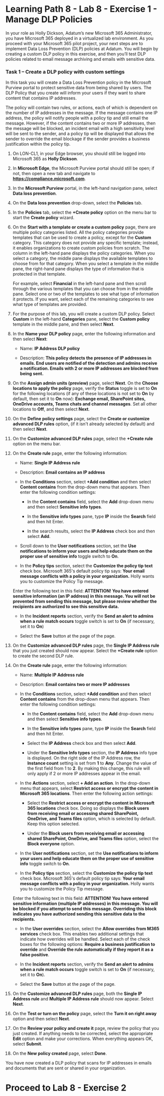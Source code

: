 # Learning Path 8 - Lab 8 - Exercise 1 - Manage DLP Policies  

In your role as Holly Dickson, Adatum’s new Microsoft 365 Administrator, you have Microsoft 365 deployed in a virtualized lab environment. As you proceed with your Microsoft 365 pilot project, your next steps are to implement Data Loss Prevention (DLP) policies at Adatum. You will begin by creating a custom DLP policy in this exercise, and then you’ll test DLP policies related to email message archiving and emails with sensitive data. 

### Task 1 – Create a DLP policy with custom settings

In this task you will create a Data Loss Prevention policy in the Microsoft Purview portal to protect sensitive data from being shared by users. The DLP Policy that you create will inform your users if they want to share content that contains IP addresses. 

The policy will contain two rules, or actions, each of which is dependent on the number of IP addresses in the message. If the message contains one IP address, the policy will notify people with a policy tip and still email the message. However, if the content contains two or more IP addresses, then the message will be blocked, an incident email with a high sensitivity level will be sent to the sender, and a policy tip will be displayed that allows the sender to override the email blockage if the sender provides a business justification within the policy tip.

1. On LON-CL1, in your Edge browser, you should still be logged into Microsoft 365 as **Holly Dickson**. 

2. In **Microsoft Edge**, the Microsoft Purview portal should still be open; if not, then open a new tab and navigate to **https://compliance.microsoft.com**.

3. In the **Microsoft Purview** portal, in the left-hand navigation pane, select **Data loss prevention**.

4. On the **Data loss prevention** drop-down, select the **Policies** tab.

5. In the **Policies** tab, select the **+Create policy** option on the menu bar to start the **Create policy** wizard.

6. On the **Start with a template or create a custom policy** page, there are multiple policy categories listed. All the policy categories provide templates that can be used to create a policy, except for the **Custom** category. This category does not provide any specific template; instead, it enables organizations to create custom policies from scratch. The column in the left-hand pane displays the policy categories. When you select a category, the middle pane displays the available templates to choose from for that category. When you select a template in the middle pane, the right-hand pane displays the type of information that is protected in that template. <br/> 

    For example, select **Financial** in the left-hand pane and then scroll through the various templates that you can choose from in the middle pane. Select one or two of the templates to see what type of information it protects. If you want, select each of the remaining categories to see what type of templates are provided. 
  
7. For the purpose of this lab, you will create a custom DLP policy. Select **Custom** in the left-hand **Categories** pane, select the **Custom policy** template in the middle pane, and then select **Next**.

8. In the **Name your DLP policy** page, enter the following information and then select **Next**:

      - Name: **IP Address DLP policy**

      - Description: **This policy detects the presence of IP addresses in emails. End users are notified of the detection and admins receive a notification. Emails with 2 or more IP addresses are blocked from being sent.**

9. On the **Assign admin units (preview)** page, select **Next**. On the **Choose locations to apply the policy** page, verify the **Status** toggle is set to **On** for the following locations (if any of these locations is not set to **On** by default, then set it to **On** now): **Exchange email, SharePoint sites, OneDrive accounts, Teams chats and channel messages**. Set all other locations to **Off**, and then select **Next**.

10. On the **Define policy settings** page, select the **Create or customize advanced DLP rules** option, (if it isn't already selected by default) and then select **Next**. 

11. On the **Customize advanced DLP rules** page, select the **+Create rule** option on the menu bar.

12. On the **Create rule** page, enter the following information:
    
      - Name: **Single IP Address rule**
    
      - Description: **Email contains an IP address**
    
      - In the **Conditions** section, select **+Add condition** and then select **Content contains** from the drop-down menu that appears. Then enter the following condition settings:
    
        - In the **Content contains** field, select the **Add** drop-down menu and then select **Sensitive info types**.
        
        - In the **Sensitive info types** pane, type **IP** inside the **Search** field and then hit Enter.
        
        - In the search results, select the **IP Address** check box and then select **Add**.
        
     - Scroll down to the **User notifications** section, set the **Use notifications to inform your users and help educate them on the proper use of sensitive info** toggle switch to **On**.

    - In the **Policy tips** section, select the **Customize the policy tip text** check box. Microsoft 365's default policy tip says: **Your email message conflicts with a policy in your organization.** Holly wants you to customize the Policy Tip message. <br/>

    Enter the following text in this field: **ATTENTION! You have entered sensitive information (an IP address) in this message. You will not be prevented from sending this message, but please review whether the recipients are authorized to see this sensitive data.** 
    
    - In the **Incident reports** section, verify the **Send an alert to admins when a rule match occurs** toggle switch is set to **On** (if necessary, set it to **On**)

    - Select the **Save** button at the page of the page.

13. On the **Customize advanced DLP rules** page, the **Single IP Address rule** that you just created should now appear. Select the **+Create rule** option to create the second DLP rule. 

14. On the **Create rule** page, enter the following information:
    
      - Name: **Multiple IP Address rule**
    
     - Description: **Email contains two or more IP addresses**
    
      - In the **Conditions** section, select **+Add condition** and then select **Content contains** from the drop-down menu that appears. Then enter the following condition settings:
    
        - In the **Content contains** field, select the **Add** drop-down menu and then select **Sensitive info types**.
        
        - In the **Sensitive info types** pane, type **IP** inside the **Search** field and then hit Enter.
        
        - Select the **IP Address** check box and then select **Add**.

        - Under the **Sensitive Info types** section, the **IP Address** info type is displayed. On the right side of the IP Address row, the **Instance count** setting is set from **1** to **Any**. Change the value of the first field from 1 to **2**. By making this change, this rule will only apply if 2 or more IP addresses appear in the email. 
    
     - In the **Actions** section, select **+ Add an action**. In the drop-down menu that appears, select **Restrict access or encrypt the content in Microsoft 365 locations**. Then enter the following action settings:

        - Select the **Restrict access or encrypt the content in Microsoft 365 locations** check box. Doing so displays the **Block users from receiving email or accessing shared SharePoint, OneDrive, and Teams files** option, which is selected by default. Keep this option selected.

        - Under the **Block users from receiving email or accessing shared SharePoint, OneDrive, and Teams files** option, select the **Block everyone** option.
    
     - In the **User notifications** section, set the **Use notifications to inform your users and help educate them on the proper use of sensitive info** toggle switch to **On**. 

    - In the **Policy tips** section, select the **Customize the policy tip text** check box. Microsoft 365's default policy tip says: **Your email message conflicts with a policy in your organization.** Holly wants you to customize the Policy Tip message. <br/>

    Enter the following text in this field: **ATTENTION! You have entered sensitive information (multiple IP addresses) in this message. You will be blocked if you attempt to send this message. Overriding this block indicates you have authorized sending this sensitive data to the recipients.** 
    
    - In the **User overrides** section, select the **Allow overrides from M365 services** check box. This enables two additional settings that indicate how overrides will be handled. Select each of the check boxes for the following options: **Require a business justification to override** and **Override the rule automatically if they report it as a false positive**.
    
    - In the **Incident reports** section, verify the **Send an alert to admins when a rule match occurs** toggle switch is set to **On** (if necessary, set it to **On**).

    - Select the **Save** button at the page of the page.

15. On the **Customize advanced DLP rules** page, both the **Single IP Address rule** and **Multiple IP Address rule** should now appear. Select **Next**.

16. On the **Test or turn on the policy** page, select the **Turn it on right away** option and then select **Next**.

17. On the **Review your policy and create it** page, review the policy that you just created. If anything needs to be corrected, select the appropriate **Edit** option and make your corrections. When everything appears OK, select **Submit**.

18. On the **New policy created** page, select **Done**.


You have now created a DLP policy that scans for IP addresses in emails and documents that are sent or shared in your organization.


# Proceed to Lab 8 - Exercise 2 
